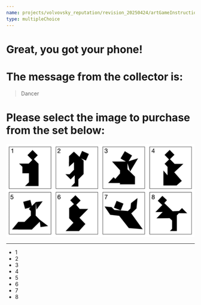 ```yaml
---
name: projects/volvovsky_reputation/revision_20250424/artGameInstructionsComplex/play_as_agent_task.md
type: multipleChoice
---
```


# Great, you got your phone!

# The message from the collector is:

> Dancer

# Please select the image to purchase from the set below:

![Choices](projects/volvovsky_reputation/revision_20250424/stimuli/Tangram_Panel_A.jpg)

---

- 1
- 2
- 3
- 4
- 5
- 6
- 7
- 8
